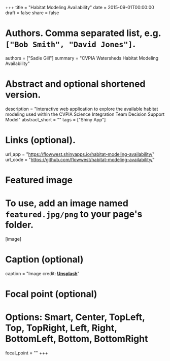 +++
title = "Habitat Modeling Availability"
date = 2015-09-01T00:00:00
draft = false
share = false

# Authors. Comma separated list, e.g. `["Bob Smith", "David Jones"]`.
authors = ["Sadie Gill"]
summary = "CVPIA Watersheds Habitat Modeling Availability"


# Abstract and optional shortened version.
description = "Interactive web application to explore the available habitat modeling used within the CVPIA Science Integration Team Decision Support Model"
abstract_short = ""
tags = ["Shiny App"]


# Links (optional).
url_app = "https://flowwest.shinyapps.io/habitat-modeling-availability/"
url_code = "https://github.com/flowwest/habitat-modeling-availability/"


# Featured image
# To use, add an image named `featured.jpg/png` to your page's folder. 
[image]
  # Caption (optional)
  caption = "Image credit: [**Unsplash**](https://unsplash.com/photos/jdD8gXaTZsc)"

  # Focal point (optional)
  # Options: Smart, Center, TopLeft, Top, TopRight, Left, Right, BottomLeft, Bottom, BottomRight
  focal_point = ""
+++


